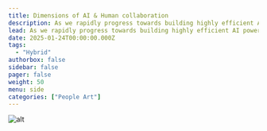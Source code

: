 ```yaml
---
title: Dimensions of AI & Human collaboration
description: As we rapidly progress towards building highly efficient AI powered products, it becomes critical to build strategies for humans to work alongside AI.
lead: As we rapidly progress towards building highly efficient AI powered products, it becomes critical to build strategies for humans to work alongside AI.
date: 2025-01-24T00:00:00.000Z
tags:
  - "Hybrid"
authorbox: false
sidebar: false
pager: false
weight: 50
menu: side
categories: ["People Art"]
---
```

![alt](/images/ai_dimension.jpeg)
